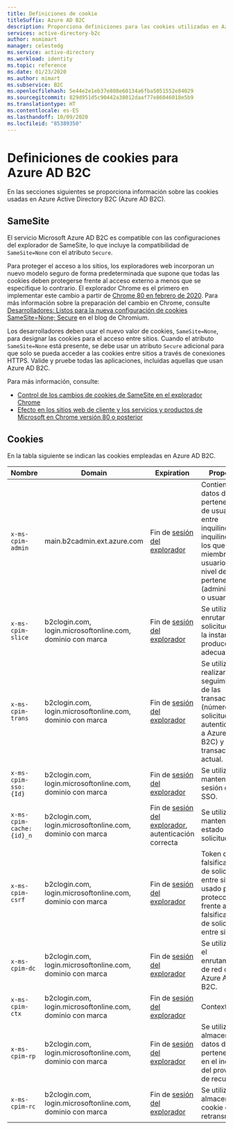 ```yaml
---
title: Definiciones de cookie
titleSuffix: Azure AD B2C
description: Proporciona definiciones para las cookies utilizadas en Azure Active Directory B2C.
services: active-directory-b2c
author: msmimart
manager: celestedg
ms.service: active-directory
ms.workload: identity
ms.topic: reference
ms.date: 01/23/2020
ms.author: mimart
ms.subservice: B2C
ms.openlocfilehash: 5e44e2e1eb37e808e60134a6fba5051552e84029
ms.sourcegitcommit: 829d951d5c90442a38012daaf77e86046018e5b9
ms.translationtype: HT
ms.contentlocale: es-ES
ms.lasthandoff: 10/09/2020
ms.locfileid: "85389350"
---
```

# <a name="cookies-definitions-for-azure-ad-b2c"></a>Definiciones de cookies para Azure AD B2C

En las secciones siguientes se proporciona información sobre las cookies usadas en Azure Active Directory B2C (Azure AD B2C).

## <a name="samesite"></a>SameSite

El servicio Microsoft Azure AD B2C es compatible con las configuraciones del explorador de SameSite, lo que incluye la compatibilidad de `SameSite=None` con el atributo `Secure`.

Para proteger el acceso a los sitios, los exploradores web incorporan un nuevo modelo seguro de forma predeterminada que supone que todas las cookies deben protegerse frente al acceso externo a menos que se especifique lo contrario. El explorador Chrome es el primero en implementar este cambio a partir de [Chrome 80 en febrero de 2020](https://www.chromium.org/updates/same-site). Para más información sobre la preparación del cambio en Chrome, consulte [Desarrolladores: Listos para la nueva configuración de cookies SameSite=None; Secure](https://blog.chromium.org/2019/10/developers-get-ready-for-new.html) en el blog de Chromium.

Los desarrolladores deben usar el nuevo valor de cookies, `SameSite=None`, para designar las cookies para el acceso entre sitios. Cuando el atributo `SameSite=None` está presente, se debe usar un atributo `Secure` adicional para que solo se pueda acceder a las cookies entre sitios a través de conexiones HTTPS. Valide y pruebe todas las aplicaciones, incluidas aquellas que usan Azure AD B2C.

Para más información, consulte:

* [Control de los cambios de cookies de SameSite en el explorador Chrome](../active-directory/develop/howto-handle-samesite-cookie-changes-chrome-browser.md)
* [Efecto en los sitios web de cliente y los servicios y productos de Microsoft en Chrome versión 80 o posterior](https://support.microsoft.com/help/4522904/potential-disruption-to-customer-websites-in-latest-chrome)

## <a name="cookies"></a>Cookies

En la tabla siguiente se indican las cookies empleadas en Azure AD B2C.

| Nombre | Domain | Expiration | Propósito |
| ----------- | ------ | -------------------------- | --------- |
| `x-ms-cpim-admin` | main.b2cadmin.ext.azure.com | Fin de [sesión del explorador](session-behavior.md) | Contiene datos de pertenencia de usuario entre inquilinos. Los inquilinos de los que es miembro un usuario y el nivel de pertenencia (administrador o usuario). |
| `x-ms-cpim-slice` | b2clogin.com, login.microsoftonline.com, dominio con marca | Fin de [sesión del explorador](session-behavior.md) | Se utiliza para enrutar las solicitudes a la instancia de producción adecuada. |
| `x-ms-cpim-trans` | b2clogin.com, login.microsoftonline.com, dominio con marca | Fin de [sesión del explorador](session-behavior.md) | Se utiliza para realizar un seguimiento de las transacciones (número de solicitudes de autenticación a Azure AD B2C) y la transacción actual. |
| `x-ms-cpim-sso:{Id}` | b2clogin.com, login.microsoftonline.com, dominio con marca | Fin de [sesión del explorador](session-behavior.md) | Se utiliza para mantener la sesión de SSO. |
| `x-ms-cpim-cache:{id}_n` | b2clogin.com, login.microsoftonline.com, dominio con marca | Fin de [sesión del explorador](session-behavior.md), autenticación correcta | Se utiliza para mantener el estado de la solicitud. |
| `x-ms-cpim-csrf` | b2clogin.com, login.microsoftonline.com, dominio con marca | Fin de [sesión del explorador](session-behavior.md) | Token de falsificación de solicitud entre sitios usado para la protección frente a falsificación de solicitud entre sitios. |
| `x-ms-cpim-dc` | b2clogin.com, login.microsoftonline.com, dominio con marca | Fin de [sesión del explorador](session-behavior.md) | Se utiliza para el enrutamiento de red de Azure AD B2C. |
| `x-ms-cpim-ctx` | b2clogin.com, login.microsoftonline.com, dominio con marca | Fin de [sesión del explorador](session-behavior.md) | Context |
| `x-ms-cpim-rp` | b2clogin.com, login.microsoftonline.com, dominio con marca | Fin de [sesión del explorador](session-behavior.md) | Se utiliza para almacenar datos de pertenencia en el inquilino del proveedor de recursos. |
| `x-ms-cpim-rc` | b2clogin.com, login.microsoftonline.com, dominio con marca | Fin de [sesión del explorador](session-behavior.md) | Se utiliza para almacenar la cookie de retransmisión. |
